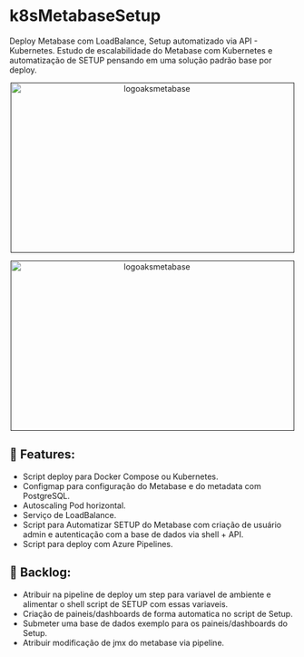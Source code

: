 # k8sMetabaseSetup
Deploy Metabase com LoadBalance, Setup automatizado via API - Kubernetes. Estudo de escalabilidade do Metabase com Kubernetes e automatização de SETUP pensando em uma solução padrão base por deploy. 

<p align="center">
  <a href="" rel="noopener">
 <img width=500px height=300px src="https://res.cloudinary.com/hevo/image/upload/f_auto,q_auto/v1621578197/hevo-learn/5927b3e6-af6a-4ca9-92b8-6e26b9216192-1589988072377.png" alt="logoaksmetabase"></a>
</p>


<p align="center">
  <a href="" rel="noopener">
 <img width=500px height=300px src="https://miro.medium.com/max/920/1*sMn8N0eoB18aJM2IhKV2vQ.jpeg" alt="logoaksmetabase"></a>
</p>

	
## 📜 Features:
- Script deploy para Docker Compose ou Kubernetes.
- Configmap para configuração do Metabase e do metadata com PostgreSQL.
- Autoscaling Pod horizontal.
- Serviço de LoadBalance.
- Script para Automatizar SETUP do Metabase com criação de usuário admin e autenticação com a base de dados via shell + API.
- Script para deploy com Azure Pipelines.


## 🎯 Backlog:
- Atribuir na pipeline de deploy um step para variavel de ambiente e alimentar o shell script de SETUP com essas variaveis. 
- Criação de paineis/dashboards de forma automatica no script de Setup. 
- Submeter uma base de dados exemplo para os paineis/dashboards do Setup.
- Atribuir modificação de jmx do metabase via pipeline.